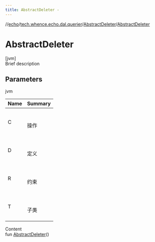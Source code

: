 ```yaml
---
title: AbstractDeleter -
---
```

//[echo](../../index.md)/[tech.whence.echo.dal.querier](../index.md)/[AbstractDeleter](index.md)/[AbstractDeleter](-abstract-deleter.md)



# AbstractDeleter  
[jvm]  
Brief description  


## Parameters  
  
jvm  
  
|  Name|  Summary| 
|---|---|
| C| <br><br>操作<br><br>
| D| <br><br>定义<br><br>
| R| <br><br>约束<br><br>
| T| <br><br>子类<br><br>
  
  
Content  
fun [AbstractDeleter](-abstract-deleter.md)()  



